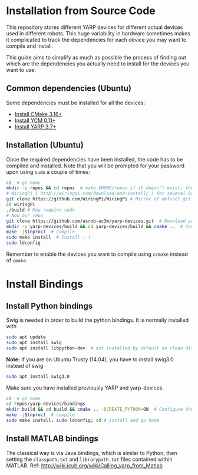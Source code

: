 # Installation from Source Code

This repository stores different YARP devices for different actual devices used in different robots. This huge variability in hardware sometimes makes it complicated to track the dependencies for each device you may want to compile and install.

This guide aims to simplify as much as possible the process of finding out which are the dependencies you actually need to install for the devices you want to use.

## Common dependencies (Ubuntu)

Some dependencies must be installed for all the devices:

- [Install CMake 3.16+](https://github.com/roboticslab-uc3m/installation-guides/blob/master/install-cmake.md/)
- [Install YCM 0.11+](https://github.com/roboticslab-uc3m/installation-guides/blob/master/install-ycm.md/)
- [Install YARP 3.7+](https://github.com/roboticslab-uc3m/installation-guides/blob/master/install-yarp.md/)

## Installation (Ubuntu)

Once the required dependencies have been installed, the code has to be compiled and installed. Note that you will be prompted for your password upon using `sudo` a couple of times:

```bash
cd  # go home
mkdir -p repos && cd repos  # make $HOME/repos if it doesn't exist; then, enter it
# WiringPi ( http://wiringpi.com/download-and-install/ ) for several RasPi devices
git clone https://github.com/WiringPi/WiringPi # Mirror of defunct git://git.drogon.net/wiringPi
cd wiringPi
./build # May require sudo
# Now our repo
git clone https://github.com/asrob-uc3m/yarp-devices.git  # Download yarp-devices software from the repository
mkdir -p yarp-devices/build && cd yarp-devices/build && cmake ..  # Configure the yarp-devices software
make -j$(nproc)  # Compile
sudo make install  # Install :-)
sudo ldconfig
```

Remember to enable the devices you want to compile using `ccmake` instead of `cmake`.

# Install Bindings

## Install Python bindings

Swig is needed in order to build the python bindings. It is normally installed with
```bash
sudo apt update
sudo apt install swig
sudo apt install libpython-dev  # not installed by default on clean distros
```

**Note:** If you are on Ubuntu Trusty (14.04), you have to install swig3.0 instead of swig
```bash
sudo apt install swig3.0
```

Make sure you have installed previously YARP and yarp-devices.
```bash
cd  # go home
cd repos/yarp-devices/bindings
mkdir build && cd build && cmake .. -DCREATE_PYTHON=ON  # Configure the yarp-devices software
make -j$(nproc)  # compile
sudo make install; sudo ldconfig; cd # install and go home
```

## Install MATLAB bindings

The classical way is via Java bindings, which is similar to Python, then setting the `classpath.txt` and `librarypath.txt` files contained within MATLAB. Ref: http://wiki.icub.org/wiki/Calling_yarp_from_Matlab

